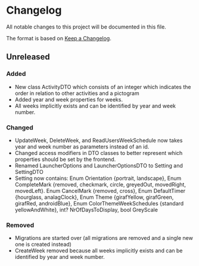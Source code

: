 # Changelog
All notable changes to this project will be documented in this file.

The format is based on [Keep a Changelog](http://keepachangelog.com/en/1.0.0/).

[//]: # ( ## [year]S[sprint-number]R[release-number] - yyyy-mm-dd)
[//]: # (Describe each version with the following sections: Added, Changed, Removed, Deprecated, Fixed, Security)

## Unreleased

### Added
- New class ActivityDTO which consists of an integer which indicates the order in relation to other activities and a pictogram
- Added year and week properties for weeks.
- All weeks implicitly exists and can be identified by year and week number.

### Changed
- UpdateWeek, DeleteWeek, and ReadUsersWeekSchedule now takes year and week number as parameters instead of an id.
- Changed access modifiers in DTO classes to better represent which properties should be set by the frontend.
- Renamed LauncherOptions and LauncherOptionsDTO to Setting and SettingDTO
- Setting now contains: Enum Orientation {portrait, landscape}, Enum CompleteMark {removed, checkmark, circle, greyedOut, movedRight, movedLeft}. 
 Enum CancelMark {removed, cross}, Enum DefaultTimer {hourglass, analagClock}, Enum Theme {girafYellow, girafGreen, girafRed, androidBlue}, 
 Enum ColorThemeWeekSchedules {standard yellowAndWhite}, int? NrOfDaysToDisplay, bool GreyScale

### Removed
- Migrations are started over (all migrations are removed and a single new one is created instead)
- CreateWeek removed because all weeks implicitly exists and can be identified by year and week number.